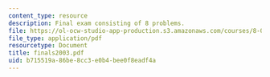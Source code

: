 ```yaml
---
content_type: resource
description: Final exam consisting of 8 problems.
file: https://ol-ocw-studio-app-production.s3.amazonaws.com/courses/8-022-physics-ii-electricity-and-magnetism-fall-2004/b715519a86be8cc3e0b4bee0f8eadf4a_finals2003.pdf
file_type: application/pdf
resourcetype: Document
title: finals2003.pdf
uid: b715519a-86be-8cc3-e0b4-bee0f8eadf4a
---
```

